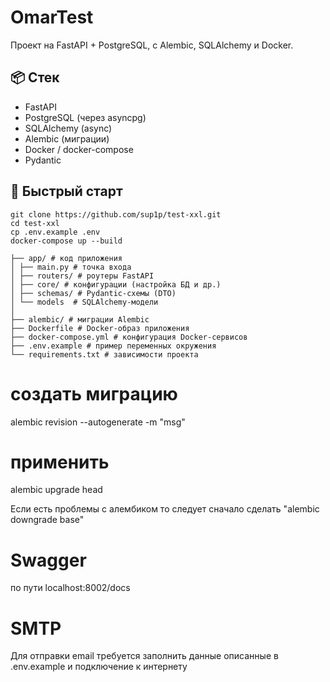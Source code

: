 # OmarTest

Проект на FastAPI + PostgreSQL, с Alembic, SQLAlchemy и Docker.

## 📦 Стек

- FastAPI
- PostgreSQL (через asyncpg)
- SQLAlchemy (async)
- Alembic (миграции)
- Docker / docker-compose
- Pydantic

## 🚀 Быстрый старт

```
git clone https://github.com/sup1p/test-xxl.git
cd test-xxl
cp .env.example .env
docker-compose up --build
```

```
├── app/ # код приложения
│ ├── main.py # точка входа
│ ├── routers/ # роутеры FastAPI
│ ├── core/ # конфигурации (настройка БД и др.)
│ ├── schemas/ # Pydantic-схемы (DTO)
│ └── models  # SQLAlchemy-модели
│
├── alembic/ # миграции Alembic
├── Dockerfile # Docker-образ приложения
├── docker-compose.yml # конфигурация Docker-сервисов
├── .env.example # пример переменных окружения
└── requirements.txt # зависимости проекта
```

# создать миграцию
alembic revision --autogenerate -m "msg"

# применить
alembic upgrade head

Если есть проблемы с алембиком то следует сначало сделать "alembic downgrade base"

# Swagger 
по пути localhost:8002/docs

# SMTP
Для отправки email требуется заполнить данные описанные в .env.example и подключение к интернету